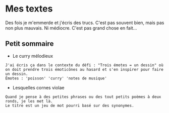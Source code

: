 # Mes textes

Des fois je m'emmerde et j'écris des trucs. C'est pas souvent bien, mais pas non plus mauvais. Ni médiocre. C'est pas grand chose en fait...

## Petit sommaire

 - Le curry mélodieux

```
J'ai écris ça dans le contexte du défi : "Trois émotes = un dessin" où on doit prendre trois émoticônes au hasard et s'en inspirer pour faire un dessin.
Émotes : 'poisson' 'curry' 'notes de musique'
```

 - Lesquelles cornes violae

```
Quand je pense à des petites phrases ou des tout petits poèmes à deux ronds, je les met là.
Le titre est un jeu de mot pourri basé sur des synonymes.
```
